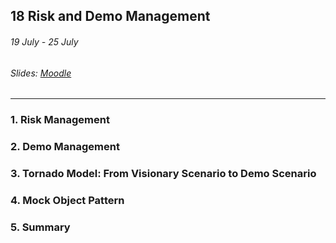 ## 18 Risk and Demo Management

###### 19 July - 25 July

###### Slides: [Moodle](https://www.moodle.tum.de/mod/resource/view.php?id=606694)

---

### 1. Risk Management

### 2. Demo Management

### 3. Tornado Model: From Visionary Scenario  to Demo Scenario

### 4. Mock Object Pattern

### 5. Summary


